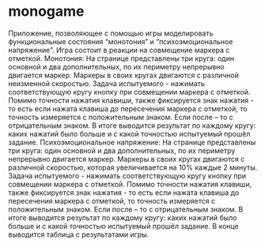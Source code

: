 # monogame

Приложение, позволяющее с помощью игры моделировать функциональные состояния “монотония” и “психоэмоциональное напряжение”.
Игра состоит в реакции на совмещение маркера с отметкой.
Монотония: На странице представлены три круга: один основной и два дополнительных, по их периметру непрерывно двигается маркер. Маркеры в своих кругах двигаются с различной неизменной скоростью. Задача испытуемого - нажимать соответствующую кругу кнопку при совмещении маркера с отметкой. Помимо точности нажатия клавиши, также фиксируется знак нажатия - то есть если нажата клавиша до пересечения маркера с отметкой, то точность измеряется с положительным знаком. Если после – то с отрицательным знаком. В итоге выводится результат по каждому кругу: каких нажатий было больше и с какой точностью испытуемый прошёл задание.
Психоэмоциональное напряжение: На странице представлены три круга: один основной и два дополнительных, по их периметру непрерывно двигается маркер. Маркеры в своих кругах двигаются с различной скоростью, которая увеличивается на 10% каждые 2 минуты. Задача испытуемого - нажимать соответствующую кругу кнопку при совмещении маркера с отметкой. Помимо точности нажатия клавиши, также фиксируется знак нажатия - то есть если нажата клавиша до пересечения маркера с отметкой, то точность измеряется с положительным знаком. Если после – то с отрицательным знаком. В итоге выводится результат по каждому кругу: каких нажатий было больше и с какой точностью испытуемый прошёл задание. В конце выводится таблица с результатами игры.
